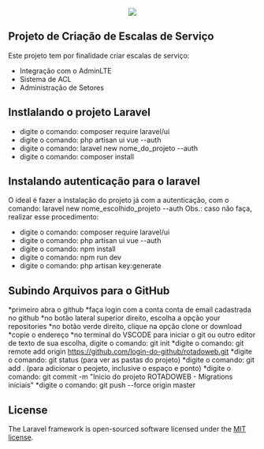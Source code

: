 <p align="center"><img src="https://camo.githubusercontent.com/27d69461ad4caeb670264814c1fb624faadc9dca/68747470733a2f2f61646d696e6c74652e696f2f41646d696e4c5445332e706e67"></p>


## Projeto de Criação de Escalas de Serviço

Este projeto tem por finalidade criar escalas de serviço:

- Integração com o AdminLTE
- Sistema de ACL
- Administração de Setores
    
## Instlalando o projeto Laravel
* digite o comando: composer require laravel/ui
* digite o comando: php artisan ui vue --auth
* digite o comando: laravel new nome_do_projeto --auth
* digite o comando: composer install

## Instalando autenticação para o laravel
O ideal é fazer a instalação do projeto já com a autenticação, 
com o comando:  laravel new nome_escolhido_projeto --auth
Obs.: caso não faça, realizar esse procedimento:
* digite o comando: composer require laravel/ui
* digite o comando: php artisan ui vue --auth
* digite o comando: npm install
* digite o comando: npm run dev
* digite o comando: php artisan key:generate

## Subindo Arquivos para o GitHub
*primeiro abra o github
*faça login com a conta conta de email cadastrada no github
*no botão lateral superior direito, escolha a opção your repositories
*no botão verde direito, clique na opção clone or download
*copie o endereço
*no terminal do VSCODE  para iniciar o git ou outro editor de texto de sua escolha, digite o comando: git init 
*digite o comando: git remote add origin https://github.com/login-do-github/rotadoweb.git
*digite o comando: git status (para ver as pastas do projeto)
*digite o comando: git add . (para adicionar o peojeto, inclusive o espaço e ponto)
*digite o comando: git commit -m "Inicio do projeto ROTADOWEB - Migrations iniciais"
*digite o comando: git push --force origin master


## License

The Laravel framework is open-sourced software licensed under the [MIT license](https://opensource.org/licenses/MIT).
